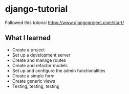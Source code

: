 # django-tutorial
Followed this tutorial https://www.djangoproject.com/start/
## What I learned
* Create a project
* Set up a development server
* Create and manage routes
* Create and refactor models
* Set up and configure the admin functionalities
* Create a simple form
* Create generic views
* Testing, testing, testing